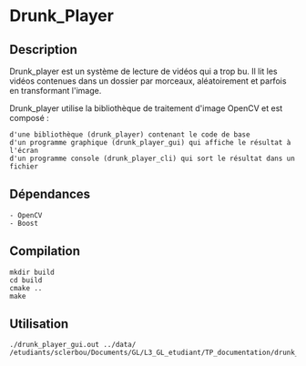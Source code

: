 #  Drunk_Player

## Description

Drunk_player est un système de lecture de vidéos qui a trop bu. Il lit les vidéos contenues dans un dossier par morceaux, aléatoirement et parfois en transformant l'image.

Drunk_player utilise la bibliothèque de traitement d'image OpenCV et est composé :

    d'une bibliothèque (drunk_player) contenant le code de base
    d'un programme graphique (drunk_player_gui) qui affiche le résultat à l'écran
    d'un programme console (drunk_player_cli) qui sort le résultat dans un fichier

## Dépendances

	- OpenCV
	- Boost

## Compilation
	mkdir build
	cd build
	cmake ..
	make

## Utilisation
	./drunk_player_gui.out ../data/
	/etudiants/sclerbou/Documents/GL/L3_GL_etudiant/TP_documentation/drunk_player
	

